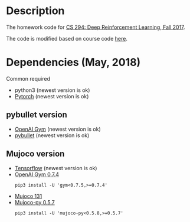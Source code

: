 # Description
The homework code for [CS 294: Deep Reinforcement Learning, Fall 2017](http://rail.eecs.berkeley.edu/deeprlcourse-fa17/index.html).

The code is modified based on course code [here](https://github.com/berkeleydeeprlcourse/homework).

# Dependencies (May, 2018)
Common required
- python3 (newest version is ok)
- [Pytorch](https://pytorch.org/) (newest version is ok)

## pybullet version
- [OpenAI Gym](https://gym.openai.com/) (newest version is ok)
- [pybullet](https://pybullet.org/wordpress/) (newest version is ok)

## Mujoco version
- [Tensorflow](https://www.tensorflow.org/install/) (newest version is ok)
- [OpenAI Gym 0.7.4](https://gym.openai.com/)
    ```
    pip3 install -U 'gym<0.7.5,>=0.7.4'
    ```
- [Mujoco 131](http://www.mujoco.org/)
- [Mujoco-py 0.5.7](https://github.com/openai/mujoco-py)
    ```
    pip3 install -U 'mujoco-py<0.5.8,>=0.5.7'
    ```
